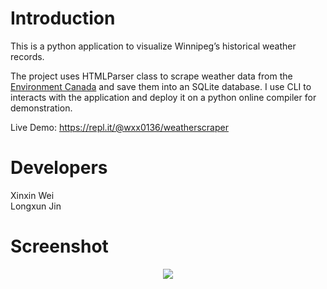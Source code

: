 # Introduction
This is a python application to visualize Winnipeg’s historical weather records.

The project uses HTMLParser class to scrape weather data from the [Environment Canada](https://climate.weather.gc.ca/climate_data/daily_data_e.html?StationID=27174&timeframe=2&StartYear=1840&EndYear=2018&Day=1&Year=2018&Month=5) and save them into an SQLite database. I use CLI to interacts with the application and deploy it on a python online compiler for demonstration. 

Live Demo: https://repl.it/@wxx0136/weatherscraper

# Developers
Xinxin Wei <br/>
Longxun Jin

# Screenshot
<div align=center>
<img src="https://github.com/wxx0136/weather_scraper/blob/master/docs/project_python.png">
</div>

